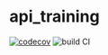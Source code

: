 # api_training
[![codecov](https://codecov.io/gh/gcaugant56/api_training/branch/main/graph/badge.svg?token=WA7LIOIYW6)](https://codecov.io/gh/gcaugant56/api_training)
![build CI](https://github.com/gcaugant56/api_training/actions/workflows/build.yml/badge.svg)
